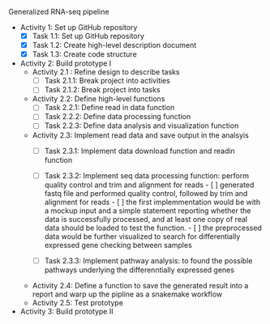 Generalized RNA-seq pipeline

- Activity 1: Set up GitHub repository
  - [X] Task 1.1: Set up GitHub repository
  - [X] Task 1.2: Create high-level description document
  - [X] Task 1.3: Create code structure
- Activity 2: Build prototype I
  - Activity 2.1 : Refine design to describe tasks
    - [ ] Task 2.1.1: Break project into activities
    - [ ] Task 2.1.2: Break project into tasks
  - Activity 2.2: Define high-level functions
    - [ ] Task 2.2.1: Define read in data function
    - [ ] Task 2.2.2: Define data processing function 
    - [ ] Task 2.2.3: Define data analysis and visualization function 
  - Activity 2.3: Implement read data and save output in the analsyis
    - [ ] Task 2.3.1: Implement data download function and readin function
    - [ ] Task 2.3.2: Implement seq data processing function: perform quality control and trim and alignment for reads
          - [ ] generated fastq file and performed quality control, followed by trim and alignment for reads
          - [ ] the first implemmentation would be with a mockup input and a simple statement reporting whether the data is successfully processed, and at least one copy of real data should be loaded to test the function.
          - [ ] the preprocessed data would be further visualized to search for differentially expressed gene checking between samples

    - [ ] Task 2.3.3: Implement pathway analysis: to found the possible pathways underlying the differenntially expressed genes
  - Activity 2.4: Define a function to save the generated result into a report and warp up the pipline as a snakemake workflow
  - Activity 2.5: Test prototype 
- Activity 3: Build prototype II